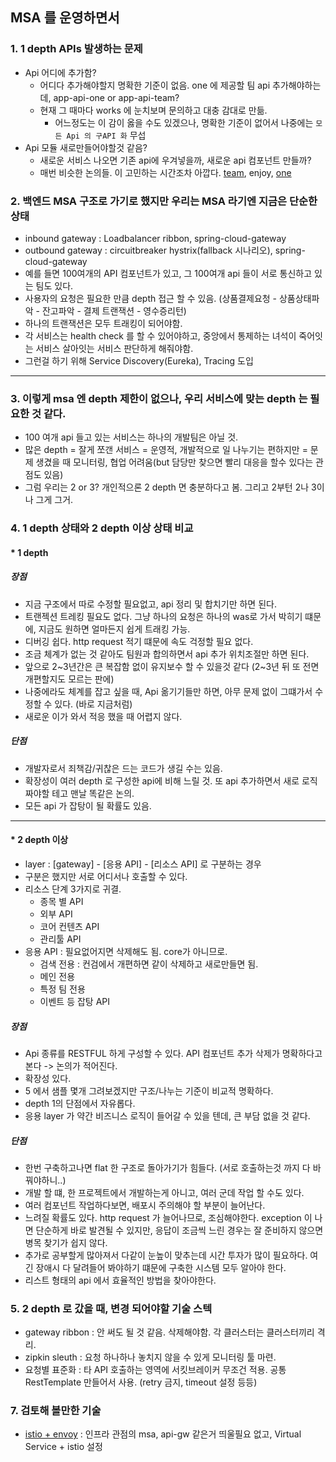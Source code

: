 ## MSA 를 운영하면서 

### 1. 1 depth APIs  발생하는 문제
- Api 어디에 추가함?
  - 어디다 추가해야할지 명확한 기준이 없음. one 에 제공할 팀 api 추가해야하는데, app-api-one or app-api-team?
  - 현재 그 때마다 works 에 눈치보며 문의하고 대충 감대로 만듦.
    - 어느정도는 이 감이 옳을 수도 있겠으나, 명확한 기준이 없어서 나중에는 `모든 Api 의 구API 화` 무섭
- Api 모듈 새로만들어야할것 같음?
  - 새로운 서비스 나오면 기존 api에 우겨넣을까, 새로운 api 컴포넌트 만들까?
  - 매번 비슷한 논의들. 이 고민하는 시간조차 아깝다. [team](https://oss.navercorp.com/sports/round-table/issues/1237), enjoy, [one](https://oss.navercorp.com/sports/round-table/issues/1185)

### 2. 백엔드 MSA 구조로 가기로 했지만 우리는 MSA 라기엔 지금은 단순한 상태
- inbound gateway : Loadbalancer ribbon, spring-cloud-gateway
- outbound gateway : circuitbreaker hystrix(fallback 시나리오), spring-cloud-gateway
- 예를 들면 100여개의 API 컴포넌트가 있고, 그 100여개 api 들이 서로 통신하고 있는 팀도 있다.
- 사용자의 요청은 필요한 만큼 depth 접근 할 수 있음. (상품결제요청 - 상품상태파악 - 잔고파악 - 결제 트랜잭션 - 영수증리턴)
- 하나의 트랜잭션은 모두 트래킹이 되어야함. 
- 각 서비스는 health check 를 할 수 있어야하고, 중앙에서 통제하는 녀석이 죽어잇는 서비스 살아잇는 서비스 판단하게 해줘야함.
- 그런걸 하기 위해 Service Discovery(Eureka), Tracing 도입

--------------------------

### 3. 이렇게 msa 엔 depth 제한이 없으나, 우리 서비스에 맞는 depth 는 필요한 것 같다.
- 100 여개 api 들고 있는 서비스는 하나의 개발팀은 아닐 것.
- 많은 depth = 잘게 쪼갠 서비스 = 운영적, 개발적으로 일 나누기는 편하지만 = 문제 생겼을 때 모니터링, 협업 어려움(but 담당만 찾으면 빨리 대응을 할수 있다는 관점도 있음)
- 그럼 우리는 2 or 3?  개인적으론 2 depth 면 충분하다고 봄. 그리고 2부턴 2나 3이나 그게 그거.

### 4. 1 depth 상태와 2 depth 이상 상태 비교
#### * 1 depth
##### 장점
- 지금 구조에서 따로 수정할 필요없고, api 정리 및 합치기만 하면 된다.
- 트랜젝션 트레킹 필요도 없다. 그냥 하나의 요청은 하나의 was로 가서 박히기 떄문에, 지금도 원하면 얼마든지 쉽게 트래킹 가능.
- 디버깅 쉽다. http request 적기 떄문에 속도 걱정할 필요 없다.
- 조금 체계가 없는 것 같아도 팀원과 합의하면서 api 추가 위치조절만 하면 된다.
- 앞으로 2~3년간은 큰 복잡함 없이 유지보수 할 수 있을것 같다 (2~3년 뒤 또 전면 개편할지도 모르는 판에)
- 나중에라도 체계를 잡고 싶을 때, Api 옮기기들만 하면, 아무 문제 없이 그떄가서 수정할 수 있다. (바로 지금처럼)
- 새로운 이가 와서 적응 했을 때 어렵지 않다.

##### 단점
- 개발자로서 죄책감/귀찮은 드는 코드가 생길 수는 있음.
- 확장성이 여러 depth 로 구성한 api에 비해 느릴 것. 또 api 추가하면서 새로 로직 짜야할 테고 맨날 똑같은 논의.
- 모든 api 가 잡탕이 될 확률도 있음.

--------------------------

#### * 2 depth 이상
- layer : [gateway] - [응용 API] - [리소스 API] 로 구분하는 경우
- 구분은 했지만 서로 어디서나 호출할 수 있다.
- 리소스 단계 3가지로 귀결.
  - 종목 별 API
  - 외부 API
  - 코어 컨텐츠 API 
  - 관리툴 API
- 응용 API : 필요없어지면 삭제해도 됨. core가 아니므로.
  - 검색 전용 : 컨검에서 개편하면 같이 삭제하고 새로만들면 됨.
  - 메인 전용
  - 특정 팀 전용
  - 이벤트 등 잡탕 API 
##### 장점
- Api 종류를 RESTFUL 하게 구성할 수 있다. API 컴포넌트 추가 삭제가 명확하다고 본다 -> 논의가 적어진다.
- 확장성 있다. 
- 5 에서 샘플 몇개 그려보겠지만 구조/나누는 기준이 비교적 명확하다.
- depth 1의 단점에서 자유롭다.
- 응용 layer 가 약간 비즈니스 로직이 들어갈 수 있을 텐데, 큰 부담 없을 것 같다.
##### 단점
- 한번 구축하고나면 flat 한 구조로 돌아가기가 힘들다. (서로 호출하는것 까지 다 바꿔야하니..)
- 개발 할 떄, 한 프로젝트에서 개발하는게 아니고, 여러 군데 작업 할 수도 있다.
- 여러 컴포넌트 작업하다보면, 배포시 주의해야 할 부분이 늘어난다.
- 느려질 확률도 있다. http request 가 늘어나므로, 조심해야한다. exception 이 나면 단순하게 바로 발견될 수 있지만, 응답이 조금씩 느린 경우는 잘 준비하지 않으면 병목 찾기가 쉽지 않다.
- 추가로 공부할게 많아져서 다같이 눈높이 맞추는데 시간 투자가 많이 필요하다. 여긴 장애시 다 달려들어 봐야하기 떄문에 구축한 시스템 모두 알아야 한다. 
- 리스트 형태의 api 에서 효율적인 방법을 찾아야한다.

### 5. 2 depth 로 갔을 때, 변경 되어야할 기술 스텍
- gateway ribbon : 안 써도 될 것 같음. 삭제해야함. 각 클러스터는 클러스터끼리 격리.
- zipkin sleuth : 요청 하나하나 놓치지 않을 수 있게 모니터링 툴 마련.
- 요청별 표준화 : 타 API 호출하는 영역에 서킷브레이커 무조건 적용. 공통 RestTemplate 만들어서 사용. (retry 금지, timeout 설정 등등)

### 7. 검토해 볼만한 기술
- [istio + envoy](https://blog.naver.com/PostView.nhn?blogId=sharplee7&logNo=222157988958) : 인프라 관점의 msa, api-gw 같은거 띄울필요 없고, Virtual Service + istio 설정
